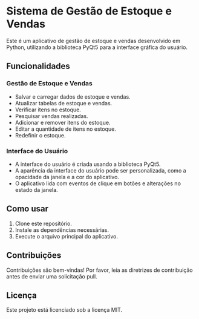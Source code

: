 # Sistema de Gestão de Estoque e Vendas

Este é um aplicativo de gestão de estoque e vendas desenvolvido em Python, utilizando a biblioteca PyQt5 para a interface gráfica do usuário.

## Funcionalidades

### Gestão de Estoque e Vendas

- Salvar e carregar dados de estoque e vendas.
- Atualizar tabelas de estoque e vendas.
- Verificar itens no estoque.
- Pesquisar vendas realizadas.
- Adicionar e remover itens do estoque.
- Editar a quantidade de itens no estoque.
- Redefinir o estoque.

### Interface do Usuário

- A interface do usuário é criada usando a biblioteca PyQt5.
- A aparência da interface do usuário pode ser personalizada, como a opacidade da janela e a cor do aplicativo.
- O aplicativo lida com eventos de clique em botões e alterações no estado da janela.

## Como usar

1. Clone este repositório.
2. Instale as dependências necessárias.
3. Execute o arquivo principal do aplicativo.

## Contribuições

Contribuições são bem-vindas! Por favor, leia as diretrizes de contribuição antes de enviar uma solicitação pull.

## Licença

Este projeto está licenciado sob a licença MIT.
